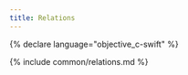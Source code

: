 ```yaml
---
title: Relations
---
```


{% declare language="objective_c-swift" %}

{% include common/relations.md %}